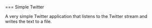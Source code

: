 === Simple Twitter

A very simple Twitter application that listens to the Twitter stream
and writes the text to a file. 
